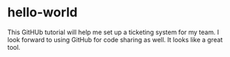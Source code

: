 # hello-world

This GitHUb tutorial will help me set up a ticketing system for my team. 
I look forward to using GitHub for code sharing as well. It looks like a great tool. 

